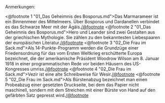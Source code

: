 <div class="anmerkungen">Anmerkungen:</div>

<@footnote 1 "01_Das Geheimnis des Bosporus.md">Das Marmarameer ist ein Binnenmeer des Mittelmeers. Über Bosporus und Dardanellen verbindet es das Schwarze Meer mit der Ägäis.</@footnote>
<@footnote 2 "01_Das Geheimnis des Bosporus.md">Hero und Leander sind zwei Gestalten aus der griechischen Mythologie. Sie zählen zu den bekanntesten Liebespaaren der europäischen Literatur.</@footnote>
<@footnote 3 "02_Die Frau im Sack.md">Als 14-Punkte-Programm werden die Grundzüge einer Friedensordnung für das vom Ersten Weltkrieg erschütterte Europa bezeichnet, die der amerikanische Präsident Woodrow Wilson am 8. Januar 1918 in einer programmatischen Rede vor beiden Häusern des US-Kongresses umriss.</@footnote>
<@footnote 4 "02_Die Frau im Sack.md">Vezir ist eine alte Schreibweise für Wesir.</@footnote>
<@footnote 5 "02_Die Frau im Sack.md">Als Bürstenabzug bezeichnet man einen Probeabzug einer gesetzten Druckseite, bei dem das Papier nicht maschinell, sondern mit dem Streichen mit einer Bürste von Hand auf den gefärbten Satz gepresst wird.</@footnote>

